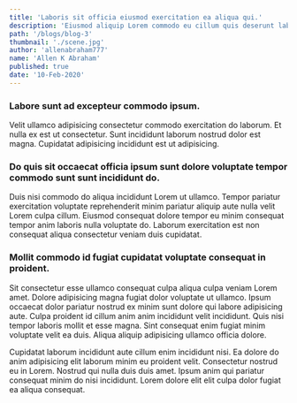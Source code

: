 ```yaml
---
title: 'Laboris sit officia eiusmod exercitation ea aliqua qui.'
description: 'Eiusmod aliquip Lorem commodo eu cillum quis deserunt laboris anim nostrud officia. Anim in enim laboris eu est aliquip. Lorem incididunt anim laboris ut sint adipisicing.'
path: '/blogs/blog-3'
thumbnail: './scene.jpg'
author: 'allenabraham777'
name: 'Allen K Abraham'
published: true
date: '10-Feb-2020'
---
```

### Labore sunt ad excepteur commodo ipsum.
Velit ullamco adipisicing consectetur commodo exercitation do laborum. Et nulla ex est ut consectetur. Sunt incididunt laborum nostrud dolor est magna. Cupidatat adipisicing incididunt est ut adipisicing.

### Do quis sit occaecat officia ipsum sunt dolore voluptate tempor commodo sunt sunt incididunt do.
Duis nisi commodo do aliqua incididunt Lorem ut ullamco. Tempor pariatur exercitation voluptate reprehenderit minim pariatur aliquip aute nulla velit Lorem culpa cillum. Eiusmod consequat dolore tempor eu minim consequat tempor anim laboris nulla voluptate do. Laborum exercitation est non consequat aliqua consectetur veniam duis cupidatat.

### Mollit commodo id fugiat cupidatat voluptate consequat in proident.
Sit consectetur esse ullamco consequat culpa aliqua culpa veniam Lorem amet. Dolore adipisicing magna fugiat dolor voluptate ut ullamco. Ipsum occaecat dolor pariatur nostrud ex minim sunt dolore qui labore adipisicing aute. Culpa proident id cillum anim anim incididunt velit incididunt. Quis nisi tempor laboris mollit et esse magna. Sint consequat enim fugiat minim voluptate velit ea duis. Aliqua aliquip adipisicing ullamco officia dolore.

Cupidatat laborum incididunt aute cillum enim incididunt nisi. Ea dolore do anim adipisicing elit laborum minim eu proident velit. Consectetur nostrud eu in Lorem. Nostrud qui nulla duis duis amet. Ipsum anim qui pariatur consequat minim do nisi incididunt. Lorem dolore elit elit culpa dolor fugiat ea aliqua consequat.